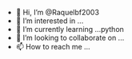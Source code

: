 - 👋 Hi, I’m @Raquelbf2003
- 👀 I’m interested in ...
- 🌱 I’m currently learning ...python
- 💞️ I’m looking to collaborate on ...
- 📫 How to reach me ...

<!---
Raquelbf2003/Raquelbf2003 is a ✨ special ✨ repository because its `aboutme.md` (this file) appears on your GitHub profile.
You can click the Preview link to take a look at your changes.
--->
